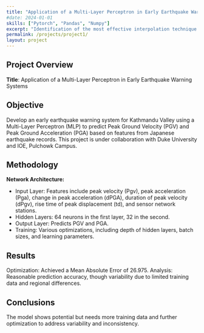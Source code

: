 ```yaml
---
title: "Application of a Multi-Layer Perceptron in Early Earthquake Warning Systems"
#date: 2024-01-01
skills: ["Pytorch", "Pandas", "Numpy"]
excerpt: "Identification of the most effective interpolation technique for filling gaps in temperature and precipitation data"
permalink: /projects/project1/
layout: project
---
```

## Project Overview
**Title**: Application of a Multi-Layer Perceptron in Early Earthquake Warning Systems

## Objective
Develop an early earthquake warning system for Kathmandu Valley using a Multi-Layer Perceptron (MLP) to predict Peak Ground Velocity (PGV) and Peak Ground Acceleration (PGA) based on features from Japanese earthquake records. This project is under collaboration with Duke University and IOE, Pulchowk Campus.

## Methodology
**Network Architecture:**
- Input Layer: Features include peak velocity (Pgv), peak acceleration (Pga), change in peak acceleration (dPGA), duration of peak velocity (dPgv), rise time of peak displacement (td), and sensor network stations.
- Hidden Layers: 64 neurons in the first layer, 32 in the second.
- Output Layer: Predicts PGV and PGA.
- Training: Various optimizations, including depth of hidden layers, batch sizes, and learning parameters.

## Results
Optimization: Achieved a Mean Absolute Error of 26.975.
Analysis: Reasonable prediction accuracy, though variability due to limited training data and regional differences.

## Conclusions
The model shows potential but needs more training data and further optimization to address variability and inconsistency.

